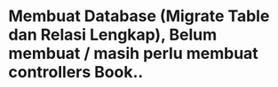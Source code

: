# Membuat Database (Migrate Table dan Relasi Lengkap), Belum membuat / masih perlu membuat controllers Book..
